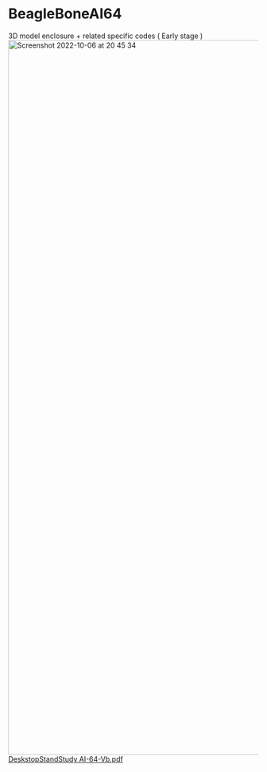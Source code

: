 # BeagleBoneAI64
3D model enclosure + related specific codes ( Early stage )
<img width="1440" alt="Screenshot 2022-10-06 at 20 45 34" src="https://user-images.githubusercontent.com/80133330/194393807-ec25d915-26d3-4b8a-b9a8-7273003d4d50.png">
[DeskstopStandStudy AI-64-Vb.pdf](https://github.com/julien-poivret/BeagleBoneAI64/files/9727976/DeskstopStandStudy.AI-64-Vb.pdf)
